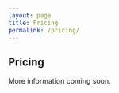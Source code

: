 ```yaml
---
layout: page
title: Pricing
permalink: /pricing/
---
```


## Pricing

More information coming soon.
